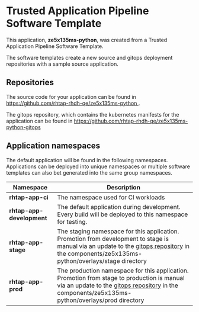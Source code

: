 # Trusted Application Pipeline Software Template

This application, **ze5x135ms-python**, was created from a Trusted Application Pipeline Software Template.

The software templates create a new source and gitops deployment repositories with a sample source application. 

## Repositories

The source code for your application can be found in [https://github.com/rhtap-rhdh-qe/ze5x135ms-python ](https://github.com/rhtap-rhdh-qe/ze5x135ms-python ).
 
The gitops repository, which contains the kubernetes manifests for the application can be found in 
[https://github.com/rhtap-rhdh-qe/ze5x135ms-python-gitops ](https://github.com/rhtap-rhdh-qe/ze5x135ms-python-gitops ) 

## Application namespaces 

The default application will be found in the following namespaces. Applications can be deployed into unique namespaces or multiple software templates can also bet generated into the same group namespaces.  

|  Namespace   |  Description   |  
| -------- | -------- |
| **rhtap-app-ci** | The namespace used for CI workloads |
| **rhtap-app-development** | The default application during development. Every build will be deployed to this namespace for testing. |
| **rhtap-app-stage** | The staging namespace for this application. Promotion from development to stage is manual via an update to the [gitops repository](https://github.com/rhtap-rhdh-qe/ze5x135ms-python-gitops ) in the components/ze5x135ms-python/overlays/stage directory |
| **rhtap-app-prod** | The production namespace for this application. Promotion from stage to production is manual via an update to the [gitops repository](https://github.com/rhtap-rhdh-qe/ze5x135ms-python-gitops ) in the components/ze5x135ms-python/overlays/prod directory |
